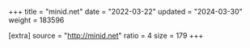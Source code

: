 +++
title = "minid.net"
date = "2022-03-22"
updated = "2024-03-30"
weight = 183596

[extra]
source = "http://minid.net"
ratio = 4
size = 179
+++
